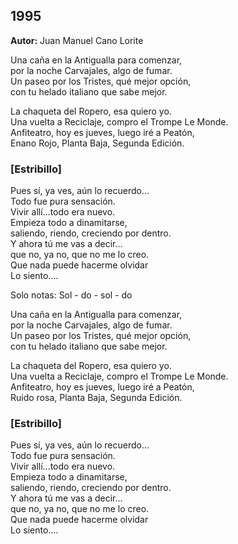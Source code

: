 ## 1995  
**Autor:** Juan Manuel Cano Lorite  

Una caña en la Antigualla para comenzar,  
por la noche Carvajales, algo de fumar.  
Un paseo por los Tristes, qué mejor opción,  
con tu helado italiano que sabe mejor.  

La chaqueta del Ropero, esa quiero yo.  
Una vuelta a Reciclaje, compro el Trompe Le Monde.  
Anfiteatro, hoy es jueves, luego iré a Peatón,  
Enano Rojo, Planta Baja, Segunda Edición.  

### [Estribillo]  
Pues sí, ya ves, aún lo recuerdo…  
Todo fue pura sensación.  
Vivir allí…todo era nuevo.  
Empieza todo a dinamitarse,  
saliendo, riendo, creciendo por dentro.  
Y ahora tú me vas a decir…  
que no, ya no, que no me lo creo.  
Que nada puede hacerme olvidar  
Lo siento….  

Solo notas: Sol - do - sol - do  

Una caña en la Antigualla para comenzar,  
por la noche Carvajales, algo de fumar.  
Un paseo por los Tristes, qué mejor opción,  
con tu helado italiano que sabe mejor.  

La chaqueta del Ropero, esa quiero yo.  
Una vuelta a Reciclaje, compro el Trompe Le Monde.  
Anfiteatro, hoy es jueves, luego iré a Peatón,  
Ruido rosa, Planta Baja, Segunda Edición.  

### [Estribillo]  
Pues sí, ya ves, aún lo recuerdo…  
Todo fue pura sensación.  
Vivir allí…todo era nuevo.  
Empieza todo a dinamitarse,  
saliendo, riendo, creciendo por dentro.  
Y ahora tú me vas a decir…  
que no, ya no, que no me lo creo.  
Que nada puede hacerme olvidar  
Lo siento….
